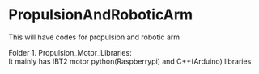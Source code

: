 # PropulsionAndRoboticArm
This will have codes for propulsion and robotic arm

Folder 1. Propulsion_Motor_Libraries:  
  It mainly has IBT2 motor python(Raspberrypi) and C++(Arduino) libraries
